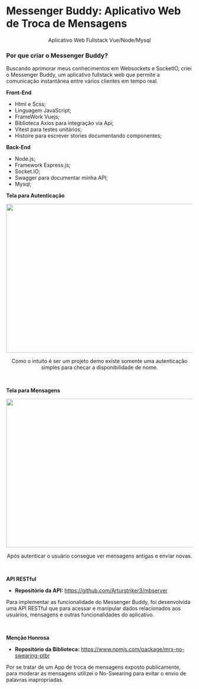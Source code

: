 # Messenger Buddy: Aplicativo Web de Troca de Mensagens

<p align="center">Aplicativo Web Fullstack Vue/Node/Mysql</p>

### Por que criar o Messenger Buddy?
 
 Buscando aprimorar meus conhecimentos em Websockets e SocketIO, criei o Messenger Buddy, um aplicativo fullstack web que permite a comunicação instantânea entre vários clientes em tempo real.
 
 **Front-End**
* Html e Scss;
* Linguagem JavaScript;
* FrameWork Vuejs;
* Biblioteca Axios para integração via Api;
* Vitest para testes unitários;
* Histoire para escrever stories documentando componentes;

 **Back-End**
* Node.js;
* Framework Express.js;
* Socket.IO;
* Swagger para documentar minha API;
* Mysql;

**Tela para Autenticação**
<div align="center">
<img src="https://github.com/Arturstriker3/MessengerBuddy/assets/59231364/7aeaf0c8-1a6c-4bd9-83d3-4c21bc1b0bb2" width="800px" height="400px" />
</div>
<p align="center">Como o intuito é ser um projeto demo existe somente uma autenticação simples para checar a disponibilidade de nome.</p>
<br/>

**Tela para Mensagens**
<div align="center">
<img src="https://github.com/Arturstriker3/MessengerBuddy/assets/59231364/10e47045-b3eb-4afc-a022-13d76eb0864c" width="800px" height="400px" />
</div>
<p align="center">Após autenticar o usuário consegue ver mensagens antigas e enviar novas.</p>
<br/>

**API RESTful**
* **Repositório da API:** https://github.com/Arturstriker3/mbserver
<p>Para implementar as funcionalidade do Messenger Buddy, foi desenvolvida uma API RESTful que para acessar e manipular dados relacionados aos usuários, mensagens e outras funcionalidades do aplicativo.</p>
<br/>

**Menção Honrosa**
* **Repositório da Biblioteca:** https://www.npmjs.com/package/mrx-no-swearing-ptbr
<p>Por se tratar de um App de troca de mensagens exposto publicamente, para moderar as mensagens utilizei o No-Swearing para evitar o envio de palavras inapropriadas.</p>
<br/>
